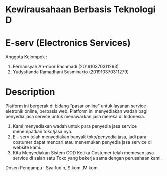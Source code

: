 # Kewirausahaan Berbasis Teknologi D

# E-serv (Electronics Services)

Anggota Kelompok :
  1. Ferriansyah An-noor Rachmadi (201910370311293)
  2. Yudysfianda Ramadhani Susminarto (201910370311279)

# Description

Platform ini bergerak di bidang “pasar online” untuk layanan service eletronik online, berbasis web. Platform ini menyediakan wadah bagi penyedia jasa service untuk menawarkan jasa mereka di Indonesia.

1.	Kami menyediakan wadah untuk para penyedia jasa service menempatkan toko/jasa nya.
2.	E – serv telah menyediakan banyak toko/penyedia jasa, jadi para costumer dapat mencari atau menemukan penyedia jasa service di website kami.
3.	Kita Menyediakan Sistem COD Ketika Costumer telah memesan jasa service di salah satu Toko yang bekerja sama dengan perusahaan kami.


Dosen Pengampu : Syaifudin,.S.kom,.M.kom.

